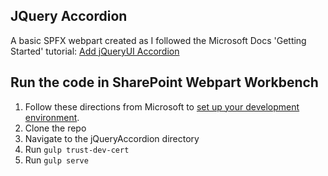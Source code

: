 ## JQuery Accordion

A basic SPFX webpart created as I followed the Microsoft Docs 'Getting Started' tutorial: [Add jQueryUI Accordion](https://docs.microsoft.com/en-us/sharepoint/dev/spfx/web-parts/get-started/add-jqueryui-accordion-to-web-part)


## Run the code in SharePoint Webpart Workbench

1. Follow these directions from Microsoft to [set up your development environment](https://docs.microsoft.com/en-us/sharepoint/dev/spfx/set-up-your-development-environment).
2. Clone the repo
3. Navigate to the jQueryAccordion directory
4. Run `gulp trust-dev-cert`
5. Run `gulp serve`